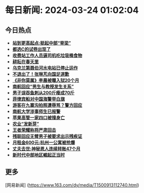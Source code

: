 
# 每日新闻: 2024-03-24 01:02:04
## 今日热点

- **[站到更高起点:挺起中部“脊梁”](https://www.163.com/search?keyword=%E7%AB%99%E5%88%B0%E6%9B%B4%E9%AB%98%E8%B5%B7%E7%82%B9+%E6%8C%BA%E8%B5%B7%E4%B8%AD%E9%83%A8%E2%80%9C%E8%84%8A%E6%A2%81%E2%80%9D)**
- **[都选C的试卷出现了](https://www.163.com/search?keyword=%E9%83%BD%E9%80%89C%E7%9A%84%E8%AF%95%E5%8D%B7%E5%87%BA%E7%8E%B0%E4%BA%86)**
- **[收费站工作人员逼司机吃垃圾桶食物](https://www.163.com/search?keyword=%E6%94%B6%E8%B4%B9%E7%AB%99%E5%B7%A5%E4%BD%9C%E4%BA%BA%E5%91%98%E9%80%BC%E5%8F%B8%E6%9C%BA%E5%90%83%E5%9E%83%E5%9C%BE%E6%A1%B6%E9%A3%9F%E7%89%A9)**
- **[耕耘在春天里](https://www.163.com/search?keyword=%E8%80%95%E8%80%98%E5%9C%A8%E6%98%A5%E5%A4%A9%E9%87%8C)**
- **[乌克兰第聂伯河水电站已停止运作](https://www.163.com/search?keyword=%E4%B9%8C%E5%85%8B%E5%85%B0%E7%AC%AC%E8%81%82%E4%BC%AF%E6%B2%B3%E6%B0%B4%E7%94%B5%E7%AB%99%E5%B7%B2%E5%81%9C%E6%AD%A2%E8%BF%90%E4%BD%9C)**
- **[不退出了！张琳芃向国足道歉](https://www.163.com/search?keyword=%E4%B8%8D%E9%80%80%E5%87%BA%E4%BA%86%EF%BC%81%E5%BC%A0%E7%90%B3%E8%8A%83%E5%90%91%E5%9B%BD%E8%B6%B3%E9%81%93%E6%AD%89)**
- **[《非你莫属》李晨被曝入狱20个月](https://www.163.com/search?keyword=%E3%80%8A%E9%9D%9E%E4%BD%A0%E8%8E%AB%E5%B1%9E%E3%80%8B%E6%9D%8E%E6%99%A8%E8%A2%AB%E6%9B%9D%E5%85%A5%E7%8B%B120%E4%B8%AA%E6%9C%88)**
- **[南航回应“男生与教授发生关系”](https://www.163.com/search?keyword=%E5%8D%97%E8%88%AA%E5%9B%9E%E5%BA%94%E2%80%9C%E7%94%B7%E7%94%9F%E4%B8%8E%E6%95%99%E6%8E%88%E5%8F%91%E7%94%9F%E5%85%B3%E7%B3%BB%E2%80%9D)**
- **[男子误吞鱼刺从200斤瘦成70斤](https://www.163.com/search?keyword=%E7%94%B7%E5%AD%90%E8%AF%AF%E5%90%9E%E9%B1%BC%E5%88%BA%E4%BB%8E200%E6%96%A4%E7%98%A6%E6%88%9070%E6%96%A4)**
- **[菲律宾船对中国海警举白旗](https://www.163.com/search?keyword=%E8%8F%B2%E5%BE%8B%E5%AE%BE%E8%88%B9%E5%AF%B9%E4%B8%AD%E5%9B%BD%E6%B5%B7%E8%AD%A6%E4%B8%BE%E7%99%BD%E6%97%97)**
- **[游客在九寨沟拍照遭辱骂？警方回应](https://www.163.com/search?keyword=%E6%B8%B8%E5%AE%A2%E5%9C%A8%E4%B9%9D%E5%AF%A8%E6%B2%9F%E6%8B%8D%E7%85%A7%E9%81%AD%E8%BE%B1%E9%AA%82%EF%BC%9F%E8%AD%A6%E6%96%B9%E5%9B%9E%E5%BA%94)**
- **[南航大学涉事师生已报警](https://www.163.com/search?keyword=%E5%8D%97%E8%88%AA%E5%A4%A7%E5%AD%A6%E6%B6%89%E4%BA%8B%E5%B8%88%E7%94%9F%E5%B7%B2%E6%8A%A5%E8%AD%A6)**
- **[苹果高管一家四口被撞身亡](https://www.163.com/search?keyword=%E8%8B%B9%E6%9E%9C%E9%AB%98%E7%AE%A1%E4%B8%80%E5%AE%B6%E5%9B%9B%E5%8F%A3%E8%A2%AB%E6%92%9E%E8%BA%AB%E4%BA%A1)**
- **[农业“发新芽”](https://www.163.com/search?keyword=%E5%86%9C%E4%B8%9A%E2%80%9C%E5%8F%91%E6%96%B0%E8%8A%BD%E2%80%9D)**
- **[王者荣耀称将严肃回击](https://www.163.com/search?keyword=%E7%8E%8B%E8%80%85%E8%8D%A3%E8%80%80%E7%A7%B0%E5%B0%86%E4%B8%A5%E8%82%83%E5%9B%9E%E5%87%BB)**
- **[残联回应无臂男子被要求出示残疾证](https://www.163.com/search?keyword=%E6%AE%8B%E8%81%94%E5%9B%9E%E5%BA%94%E6%97%A0%E8%87%82%E7%94%B7%E5%AD%90%E8%A2%AB%E8%A6%81%E6%B1%82%E5%87%BA%E7%A4%BA%E6%AE%8B%E7%96%BE%E8%AF%81)**
- **[月租金600元:杭州一公寓被抢爆](https://www.163.com/search?keyword=%E6%9C%88%E7%A7%9F%E9%87%91600%E5%85%83+%E6%9D%AD%E5%B7%9E%E4%B8%80%E5%85%AC%E5%AF%93%E8%A2%AB%E6%8A%A2%E7%88%86)**
- **[丈夫去世:神秘恩人连续转账47个月](https://www.163.com/search?keyword=%E4%B8%88%E5%A4%AB%E5%8E%BB%E4%B8%96+%E7%A5%9E%E7%A7%98%E6%81%A9%E4%BA%BA%E8%BF%9E%E7%BB%AD%E8%BD%AC%E8%B4%A647%E4%B8%AA%E6%9C%88)**
- **[新时代中部地区崛起正当时](https://www.163.com/search?keyword=%E6%96%B0%E6%97%B6%E4%BB%A3%E4%B8%AD%E9%83%A8%E5%9C%B0%E5%8C%BA%E5%B4%9B%E8%B5%B7%E6%AD%A3%E5%BD%93%E6%97%B6)**

## 更多
[网易新闻] (https://www.163.com/dy/media/T1500913112740.html)
